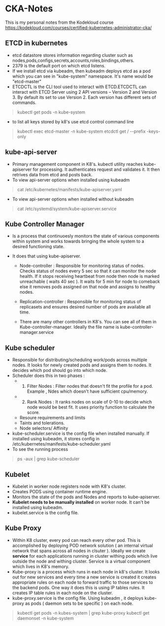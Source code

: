# CKA-Notes

This is my personal notes from the Kodekloud course <https://kodekloud.com/courses/certified-kubernetes-administrator-cka/>

## ETCD in kubernetes

- etcd datastore stores information regarding cluster such as nodes,pods,configs,secrets,accounts,roles,bindings,others.
- 2379 is the default port on which etcd listens.
- If we install etcd via kubeadm, then kubeadm deploys etcd as a pod which you can see in "kube-system" namespace. It's name would be "etcd-master"
- ETCDCTL is the CLI tool used to interact with ETCD.ETCDCTL can interact with ETCD Server using 2 API versions – Version 2 and Version 3.  By default its set to use Version 2. Each version has different sets of commands.

> kubectl get pods -n kube-system

- to list all keys stored by k8's use etcd control command line

> kubectl exec etcd-master -n kube-system etcdctl get / --prefix -keys-only

## kube-api-server
- Primary management component in K8's. kubectl utility reaches kube-apiserver for processing. It authenticates request and validates it. It then retrives data from etcd and posts back.
- To view api-server options when installed using kubeadm
> cat /etc/kubernetes/manifests/kube-apiserver.yaml
- To view api-server options when installed without kubeadm 
> cat /etc/systemd/system/kube-apiserver.service

## Kube Controller Manager

- Is a process that continuoesly monitors the state of various components within system and works towards bringing the whole system to a desired functioning state.
- It does that using kube-apiserver.

    - Node-controller : Responsible for monitoring status of nodes. Checks status of nodes every 5 sec so that it can monitor the node health. If it stops receiving heartbeat from node then node is marked unreachable ( waits 40 sec ). It waits for 5 min for node to comeback else it removes pods assigned on that node and assigns to healthy nodes.

    - Replication-controller : Responsible for monitoring status of replicasets and ensures desired number of pods are available all time.

    - There are many other controllers in K8's. You can see all of them in Kube-controller-manager. Ideally the file name is kube-controller-manager.service

## Kube scheduler

- Responsible for distributing/scheduling work/pods across multiple nodes. It looks for newly created pods and assigns them to nodes. It decides which pod should go into which node.
- Scheduler does this in two phases :
    - 1) Filter Nodes : Filter nodes that doesn't fit the profile for a pod. Example , Ndes which doesn't have sufficient cpu/memory.
    - 2) Rank Nodes : It ranks nodes on scale of 0-10 to decide which node would be best fit. It uses priority function to calculate the score.
    - Resoure requirements and limits 
    - Taints and tolerations.
    - Node selectors/ Affinity
- kube-scheduler.service is the config file when installed manually. If installed using kubeadm, it stores config in /etc/kubernetes/manifests/kube-scheduler.yaml
- To see the running process 
> ps -aux | grep kube-scheduler

## Kubelet 

- Kubelet in worker node registers node with K8's cluster.
- Creates PODS using container runtime engine.
- Monitors the state of the pods and Nodes and reports to kube-apiserver.
- **Kubelet needs to be manually installed** on worker node. It can't be installed using kubeadm.
- kubelet.service is the config file.

## Kube Proxy

- Within K8 cluster, every pod can reach every other pod. This is accomplished by deploying POD network solution ( an internal virtual network that spans across all nodes in clsuter ). Ideally we create **service** for each applications running in cluster withing pods which live outside the node and withing cluster. Service is a virtual component which lives in K8's memory.
- Kube-proxy is a process which runs in each node in k8's cluster. It looks out for new services and every time a new service is created it creates appropriate rules on each node to forward traffic to those services to the backend pods. One way it does this is using IP tables rules. It creates IP table rules in each node on the cluster.
- kube-proxy.service is the config file. Using kubeadm , it deploys kube-proxy as pods ( daemon sets to be specific ) on each node.
> kubectl get pods -n kubes-system | grep kube-proxy
> kubectl get daemonset -n kube-system